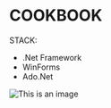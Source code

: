 # COOKBOOK


STACK:

- .Net Framework
- WinForms
- Ado.Net

![This is an image](https://i.postimg.cc/HxtMSv86/diagram.png)
   
